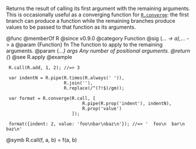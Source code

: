 Returns the result of calling its first argument with the remaining
arguments. This is occasionally useful as a converging function for
[`R.converge`](#converge): the first branch can produce a function while the
remaining branches produce values to be passed to that function as its
arguments.

@func
@memberOf R
@since v0.9.0
@category Function
@sig (*... -> a),*... -> a
@param {Function} fn The function to apply to the remaining arguments.
@param {...*} args Any number of positional arguments.
@return {*}
@see R.apply
@example

     R.call(R.add, 1, 2); //=> 3

     var indentN = R.pipe(R.times(R.always(' ')),
                          R.join(''),
                          R.replace(/^(?!$)/gm));

     var format = R.converge(R.call, [
                                 R.pipe(R.prop('indent'), indentN),
                                 R.prop('value')
                             ]);

     format({indent: 2, value: 'foo\nbar\nbaz\n'}); //=> '  foo\n  bar\n  baz\n'
@symb R.call(f, a, b) = f(a, b)

